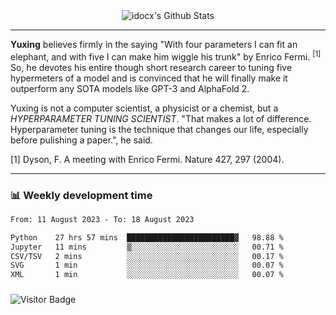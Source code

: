 <div align="center">
    <img align="center" src="https://github-readme-stats.vercel.app/api?username=idocx&show_icons=true&count_private=true&hide_border=true" alt="idocx's Github Stats"></img>
</div>

---

**Yuxing** believes firmly in the saying "With four parameters I can fit an elephant, and with five I can make him wiggle his trunk" by Enrico Fermi. <sup>[1]</sup> So, he devotes his entire though short research career to tuning five hypermeters of a model and is convinced that he will finally make it outperform any SOTA models like GPT-3 and AlphaFold 2.

Yuxing is not a computer scientist, a physicist or a chemist, but a *HYPERPARAMETER TUNING SCIENTIST*. "That makes a lot of difference. Hyperparameter tuning is the technique that changes our life, especially before pulishing a paper.", he said.

[1] Dyson, F. A meeting with Enrico Fermi. Nature 427, 297 (2004).


---

### 📊 Weekly development time
<!--START_SECTION:waka-->

```txt
From: 11 August 2023 - To: 18 August 2023

Python    27 hrs 57 mins  ████████████████████████▓   98.88 %
Jupyter   11 mins         ▒░░░░░░░░░░░░░░░░░░░░░░░░   00.71 %
CSV/TSV   2 mins          ░░░░░░░░░░░░░░░░░░░░░░░░░   00.17 %
SVG       1 min           ░░░░░░░░░░░░░░░░░░░░░░░░░   00.07 %
XML       1 min           ░░░░░░░░░░░░░░░░░░░░░░░░░   00.07 %
```

<!--END_SECTION:waka-->

### 

![Visitor Badge](https://visitor-badge.laobi.icu/badge?page_id=idocx.idocx)
